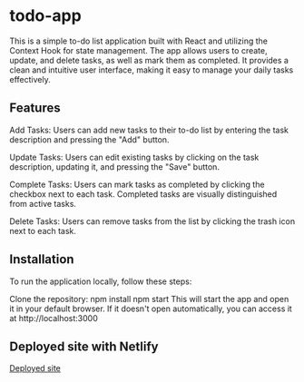 # todo-app

This is a simple to-do list application built with React and utilizing the Context Hook for state management. The app allows users to create, update, and delete tasks, as well as mark them as completed. It provides a clean and intuitive user interface, making it easy to manage your daily tasks effectively.

## Features

Add Tasks: Users can add new tasks to their to-do list by entering the task description and pressing the "Add" button.

Update Tasks: Users can edit existing tasks by clicking on the task description, updating it, and pressing the "Save" button.

Complete Tasks: Users can mark tasks as completed by clicking the checkbox next to each task. Completed tasks are visually distinguished from active tasks.

Delete Tasks: Users can remove tasks from the list by clicking the trash icon next to each task.

## Installation

To run the application locally, follow these steps:

Clone the repository:
npm install
npm start This will start the app and open it in your default browser. If it doesn't open automatically, you can access it at http://localhost:3000


## Deployed site with Netlify

[Deployed site](https://main--preeminent-granita-53147e.netlify.app/)



